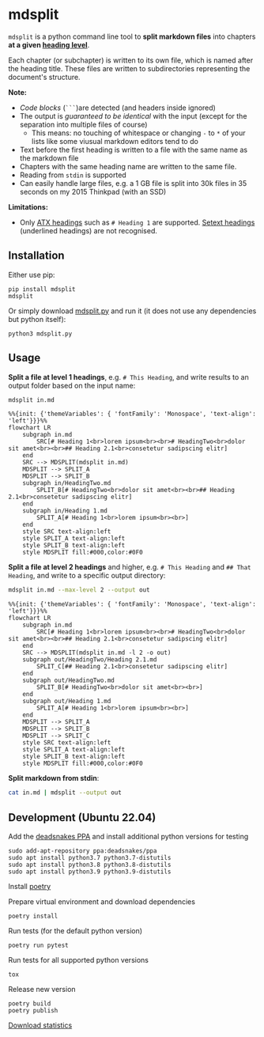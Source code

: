 # mdsplit

`mdsplit` is a python command line tool to
**split markdown files** into chapters
**at a given [heading level](https://spec.commonmark.org/0.30/#atx-headings)**.

Each chapter (or subchapter) is written to its own file,
which is named after the heading title.
These files are written to subdirectories representing the document's structure.

**Note:**
- *Code blocks* (`` ``` ``)are detected (and headers inside ignored)
- The output is *guaranteed to be identical* with the input
  (except for the separation into multiple files of course)
    - This means: no touching of whitespace or changing `-` to `*` of your lists
      like some viusual markdown editors tend to do
- Text before the first heading is written to a file with the same name as the markdown file
- Chapters with the same heading name are written to the same file.
- Reading from `stdin` is supported
- Can easily handle large files,
  e.g. a 1 GB file is split into 30k files in 35 seconds on my 2015 Thinkpad (with an SSD)

**Limitations:**
- Only [ATX headings](https://spec.commonmark.org/0.30/#atx-headings) 
  such as `# Heading 1` are supported.
  [Setext headings](https://spec.commonmark.org/0.30/#setext-headings)
  (underlined headings) are not recognised.

## Installation

Either use pip:

    pip install mdsplit
    mdsplit

Or simply download [mdsplit.py](mdsplit.py) and run it (it does not use any dependencies but python itself):

    python3 mdsplit.py

## Usage

**Split a file at level 1 headings**, e.g. `# This Heading`, and write results to an output folder based on the input name:

```bash
mdsplit in.md
```

```mermaid
%%{init: {'themeVariables': { 'fontFamily': 'Monospace', 'text-align': 'left'}}}%%
flowchart LR
    subgraph in.md
        SRC[# Heading 1<br>lorem ipsum<br><br># HeadingTwo<br>dolor sit amet<br><br>## Heading 2.1<br>consetetur sadipscing elitr]
    end
    SRC --> MDSPLIT(mdsplit in.md)
    MDSPLIT --> SPLIT_A
    MDSPLIT --> SPLIT_B
    subgraph in/HeadingTwo.md
        SPLIT_B[# HeadingTwo<br>dolor sit amet<br><br>## Heading 2.1<br>consetetur sadipscing elitr]
    end
    subgraph in/Heading 1.md
        SPLIT_A[# Heading 1<br>lorem ipsum<br><br>]
    end
    style SRC text-align:left
    style SPLIT_A text-align:left
    style SPLIT_B text-align:left
    style MDSPLIT fill:#000,color:#0F0
```

**Split a file at level 2 headings** and higher, e.g. `# This Heading` and `## That Heading`, and write to a specific output directory:

```bash
mdsplit in.md --max-level 2 --output out
```

```mermaid
%%{init: {'themeVariables': { 'fontFamily': 'Monospace', 'text-align': 'left'}}}%%
flowchart LR
    subgraph in.md
        SRC[# Heading 1<br>lorem ipsum<br><br># HeadingTwo<br>dolor sit amet<br><br>## Heading 2.1<br>consetetur sadipscing elitr]
    end
    SRC --> MDSPLIT(mdsplit in.md -l 2 -o out)
    subgraph out/HeadingTwo/Heading 2.1.md
        SPLIT_C[## Heading 2.1<br>consetetur sadipscing elitr]
    end
    subgraph out/HeadingTwo.md
        SPLIT_B[# HeadingTwo<br>dolor sit amet<br><br>]
    end
    subgraph out/Heading 1.md
        SPLIT_A[# Heading 1<br>lorem ipsum<br><br>]
    end
    MDSPLIT --> SPLIT_A
    MDSPLIT --> SPLIT_B
    MDSPLIT --> SPLIT_C
    style SRC text-align:left
    style SPLIT_A text-align:left
    style SPLIT_B text-align:left
    style MDSPLIT fill:#000,color:#0F0
```

**Split markdown from stdin**:

```bash
cat in.md | mdsplit --output out
```

## Development (Ubuntu 22.04)

Add the [deadsnakes PPA](https://launchpad.net/~deadsnakes/+archive/ubuntu/ppa)
and install additional python versions for testing

    sudo add-apt-repository ppa:deadsnakes/ppa
    sudo apt install python3.7 python3.7-distutils
    sudo apt install python3.8 python3.8-distutils
    sudo apt install python3.9 python3.9-distutils

Install [poetry](https://python-poetry.org)

Prepare virtual environment and download dependencies

    poetry install

Run tests (for the default python version)

    poetry run pytest

Run tests for all supported python versions

    tox

Release new version

    poetry build
    poetry publish

[Download statistics](https://pypistats.org/packages/mdsplit)
